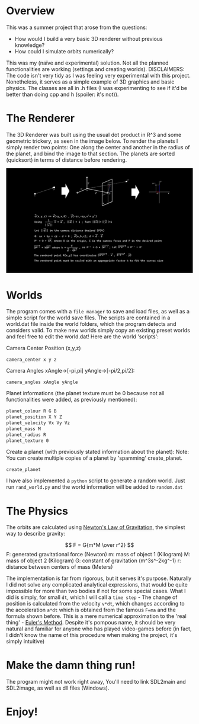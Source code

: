 # Overview
This was a summer project that arose from the questions:

* How would I build a very basic 3D renderer without previous knowledge?
* How could I simulate orbits numerically? 

This was my (naïve and experimental) solution. Not all the planned functionalities are working (settings and creating worlds).
DISCLAIMERS: The code isn't very tidy as I was feeling very experimental with this project. Nonetheless, it serves as a simple example of 3D graphics and basic physics. The classes are all in .h files (I was experimenting to see if it'd be better than doing cpp and h (spoiler: it's not)).

# The Renderer

The 3D Renderer was built using the usual dot product in R^3 and some geometric trickery, as seen in the image below.
To render the planets I simply render two points: One along the center and another in the radius of the planet, and bind the image to that section.
The planets are sorted (quicksort) in terms of distance before rendering.

![This is an image](renderAlgorithm.png)

# Worlds

The program comes with a `file manager` to save and load files, as well as a simple script for the world save files.
The scripts are contained in a world.dat file inside the world folders, which the program detects and considers valid.
To make new worlds simply copy an existing preset worlds and feel free to edit the world.dat!
Here are the world 'scripts':

Camera Center Position (x,y,z)
```
camera_center x y z
```
Camera Angles xAngle->\[-pi,pi\] yAngle->\[-pi/2,pi/2\]:
```
camera_angles xAngle yAngle
```
Planet informations (the planet texture must be 0 because not all functionalities were added, as previously mentioned):
```
planet_colour R G B
planet_position X Y Z
planet_velocity Vx Vy Vz
planet_mass M
planet_radius R
planet_texture 0
```
Create a planet (with previously stated information about the planet):
Note: You can create multiple copies of a planet by 'spamming' create_planet.
```
create_planet
```

I have also implemented a `python` script to generate a random world. Just run `rand_world.py` and the world information will be added to `random.dat`

# The Physics

The orbits are calculated using [Newton's Law of Gravitation](https://en.wikipedia.org/wiki/Newton%27s_law_of_universal_gravitation), the simplest way to describe gravity:

$$ F = G{m*M \over r^2} $$
F: generated gravitational force (Newton)
m: mass of object 1 (Kilogram)
M: mass of object 2 (Kilogram)
G: constant of gravitation (m^3s^-2kg^-1)
r: distance between centers of mass (Meters)

The implementation is far from rigorous, but it serves it's purpose.
Naturally I did not solve any complicated analytical expressions, that would be quite impossible for more than two bodies if not for some special cases.
What I did is simply, for small `dt`, which I will call a `time step` - The change of position is calculated from the velocity `v*dt`, which changes according to the acceleration `a*dt` which is obtained from the famous `F=ma` and the formula shown before.
This is a mere numerical approximation to the 'real thing' - [Euler's Method](https://en.wikipedia.org/wiki/Euler_method).
Despite it's pompous name, it should be very natural and familiar for anyone who has played video-games before (in fact, I didn't know the name of this procedure when making the project, it's simply intuitive)

# Make the damn thing run!

The program might not work right away, You'll need to link SDL2main and SDL2image, as well as dll files (Windows).

# Enjoy!
